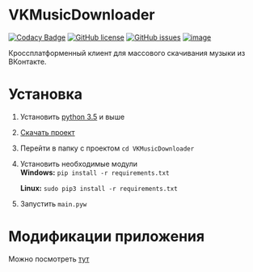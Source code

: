 # VKMusicDownloader
[![Codacy Badge](https://api.codacy.com/project/badge/Grade/fea1d869b9c44e059e543037e968e6dc)](https://app.codacy.com/app/keyzt/VKMusicDownloader?utm_source=github.com&utm_medium=referral&utm_content=keyzt/VKMusicDownloader&utm_campaign=Badge_Grade_Dashboard)
[![GitHub license](https://img.shields.io/github/license/keyzt/VKMusicDownloader.svg)](https://github.com/keyzt/VKMusicDownloader/blob/master/LICENSE)
[![GitHub issues](https://img.shields.io/github/issues/keyzt/VKMusicDownloader.svg)](https://github.com/keyzt/VKMusicDownloader/issues)
[![image](https://img.shields.io/github/contributors/keyzt/VKMusicDownloader.svg)](https://github.com/keyzt/VKMusicDownloader/graphs/contributors)

Кроссплатформенный клиент для массового скачивания музыки из ВКонтакте.

# **Установка**

1.  Установить [python 3.5](https://www.python.org/) и выше 
2.  [Скачать проект](https://github.com/keyzt/VKMusicDownloader/archive/master.zip)
3.  Перейти в папку с проектом `cd VKMusicDownloader`
4.  Установить необходимые модули  
    **Windows:** `pip install -r requirements.txt`
   
    **Linux:** `sudo pip3 install -r requirements.txt`
5.  Запустить `main.pyw`


# **Модификации приложения**

Можно посмотреть [тут](https://github.com/keyzt/VKMusicDownloader/network/members)
